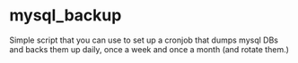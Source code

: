 # mysql_backup

Simple script that you can use to set up a cronjob that dumps mysql DBs and backs them up daily, once a week and once a month (and rotate them.)
